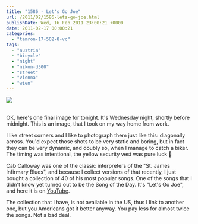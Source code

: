 ```yaml
---
title: "1586 - Let's Go Joe"
url: /2011/02/1586-lets-go-joe.html
publishDate: Wed, 16 Feb 2011 23:00:21 +0000
date: 2011-02-17 00:00:21
categories: 
  - "tamron-17-502-8-vc"
tags: 
  - "austria"
  - "bicycle"
  - "night"
  - "nikon-d300"
  - "street"
  - "vienna"
  - "wien"
---
```

<div class="container">
<div class="center"><a target="_blank" href="https://d25zfm9zpd7gm5.cloudfront.net/1200x1200/2011/20110216_193854_ps.jpg"><img src="https://d25zfm9zpd7gm5.cloudfront.net/0600x0600/2011/20110216_193854_ps.jpg" /></a></div>
</div>
<br />

OK, here's one final image for tonight. It's Wednesday night, shortly before midnight. This is an image, that I took on my way home from work. 

I like street corners and I like to photograph them just like this: diagonally across. You'd expect those shots to be very static and boring, but in fact they can be very dynamic, and doubly so, when I manage to catch a biker. The timing was intentional, the yellow security vest was pure luck 🙂

 Cab Calloway was one of the classic interpreters of the "St. James Infirmary Blues", and because I collect versions of that recently, I just bought a collection of 40 of his most popular songs. One of the songs that I didn't know yet turned out to be the Song of the Day. It's "Let's Go Joe", and here it is on <a target="_blank" href="http://www.youtube.com/watch?v=KixYSd65Rvg">YouTube</a>.

The collection that I have, is not available in the US, thus I link to another one, but you Americans got it better anyway. You pay less for almost twice the songs. Not a bad deal.
